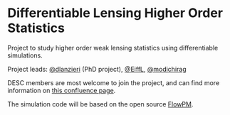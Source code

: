 # Differentiable Lensing Higher Order Statistics
Project to study higher order weak lensing statistics using differentiable simulations.

Project leads: [@dlanzieri](https://github.com/dlanzieri) (PhD project), [@EiffL](https://github.com/EiffL), [@modichirag](https://github.com/modichirag)

DESC members are most welcome to join the project, and can find more information on [this confluence page](https://confluence.slac.stanford.edu/display/LSSTDESC/Forecasting+the+power+of+Higher+Order+Weak+Lensing+Statistics+with+automatically+differentiable+simulations).

The simulation code will be based on the open source [FlowPM](https://github.com/modichirag/flowpm).
